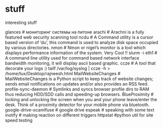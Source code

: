 stuff
=====

interesting stuff


glances     #     мониторинг системы на питоне
arachi	            #     Arachni is a fully featured web security scanning tool
ncdu                    #	A Command utility is a cursor based version of ‘du’,  this command is used to analyze disk space occupied by various directories.
nmon	                  #     Nmon or nigel’s monitor is a tool which displays performance information of the system. Very Cool !!
slurm -i eth1	      #     A command line utility used for command based network interface bandwidth monitoring, it will display ascii based graphic.
ccze	                  #     A tool that decorate your logs :) tailf /var/log/syslog | ccze -h > /home/tux/Desktop/rajneesh.html
MailWebsiteChanges      #     MailWebsiteChanges is a Python script to keep track of website changes; sends email notifications on updates and/or also provides an RSS feed.
profile-sync-daemon     #     Symlinks and syncs browser profile dirs to RAM thus reducing HDD/SDD calls and speeding-up browsers.
BlueProximity           #      locking and unlocking the screen when you and your phone leave/enter the desk. Think of a proximity detector for your mobile phone via bluetooth.
google-drive-ocamlfuse	#  google drive
espeak			#  speaking with some text
inotify         # making reaction on different triggers
httpstat          #python util for site speed testing